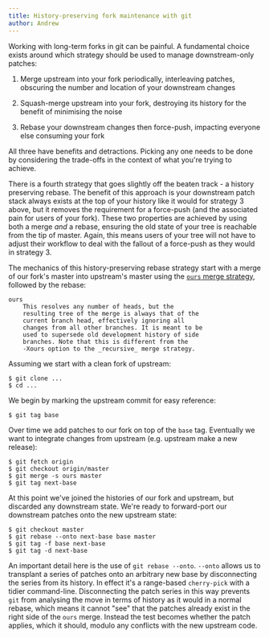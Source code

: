 ```yaml
---
title: History-preserving fork maintenance with git
author: Andrew
---
```


Working with long-term forks in git can be painful. A fundamental choice exists
around which strategy should be used to manage downstream-only patches:

1. Merge upstream into your fork periodically, interleaving patches, obscuring
the number and location of your downstream changes

2. Squash-merge upstream into your fork, destroying its history for the benefit
of minimising the noise

3. Rebase your downstream changes then force-push, impacting everyone else
consuming your fork

All three have benefits and detractions. Picking any one needs to be done by
considering the trade-offs in the context of what you're trying to achieve.

There is a fourth strategy that goes slightly off the beaten track - a history
preserving rebase. The benefit of this approach is your downstream patch stack
always exists at the top of your history like it would for strategy 3 above,
but it removes the requirement for a force-push (and the associated pain for
users of your fork). These two properties are achieved by using both a merge
_and_ a rebase, ensuring the old state of your tree is reachable from the tip
of master. Again, this means users of your tree will not have to adjust their
workflow to deal with the fallout of a force-push as they would in strategy 3.

The mechanics of this history-preserving rebase strategy start with a merge of
our fork\'s master into upstream\'s master using the [`ours` merge strategy][1],
followed by the rebase:

```
ours
    This resolves any number of heads, but the
    resulting tree of the merge is always that of the
    current branch head, effectively ignoring all
    changes from all other branches. It is meant to be
    used to supersede old development history of side
    branches. Note that this is different from the
    -Xours option to the _recursive_ merge strategy.
```

[1]: https://git-scm.com/docs/git-merge#_merge_strategies

Assuming we start with a clean fork of upstream:

```
$ git clone ...
$ cd ...
```

We begin by marking the upstream commit for easy reference:

```
$ git tag base
```

Over time we add patches to our fork on top of the `base` tag. Eventually we
want to integrate changes from upstream (e.g. upstream make a new release):

```
$ git fetch origin
$ git checkout origin/master
$ git merge -s ours master
$ git tag next-base
```

At this point we've joined the histories of our fork and upstream, but
discarded any downstream state. We're ready to forward-port our downstream
patches onto the new upstream state:

```
$ git checkout master
$ git rebase --onto next-base base master
$ git tag -f base next-base
$ git tag -d next-base
```

An important detail here is the use of `git rebase --onto`. `--onto` allows us
to transplant a series of patches onto an arbitrary new base by disconnecting
the series from its history. In effect it's a range-based `cherry-pick` with a
tidier command-line. Disconnecting the patch series in this way prevents `git`
from analysing the move in terms of history as it would in a normal rebase,
which means it cannot "see" that the patches already exist in the right side of
the `ours` merge. Instead the test becomes whether the patch applies, which it
should, modulo any conflicts with the new upstream code.
